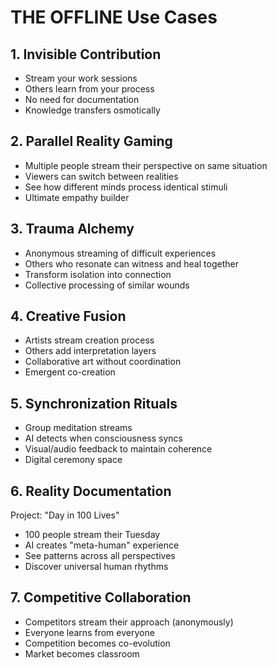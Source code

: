 # THE OFFLINE Use Cases

## 1. Invisible Contribution
- Stream your work sessions
- Others learn from your process
- No need for documentation
- Knowledge transfers osmotically

## 2. Parallel Reality Gaming
- Multiple people stream their perspective on same situation
- Viewers can switch between realities
- See how different minds process identical stimuli
- Ultimate empathy builder

## 3. Trauma Alchemy
- Anonymous streaming of difficult experiences
- Others who resonate can witness and heal together
- Transform isolation into connection
- Collective processing of similar wounds

## 4. Creative Fusion
- Artists stream creation process
- Others add interpretation layers
- Collaborative art without coordination
- Emergent co-creation

## 5. Synchronization Rituals
- Group meditation streams
- AI detects when consciousness syncs
- Visual/audio feedback to maintain coherence
- Digital ceremony space

## 6. Reality Documentation
Project: "Day in 100 Lives"
- 100 people stream their Tuesday
- AI creates "meta-human" experience
- See patterns across all perspectives
- Discover universal human rhythms

## 7. Competitive Collaboration
- Competitors stream their approach (anonymously)
- Everyone learns from everyone
- Competition becomes co-evolution
- Market becomes classroom
